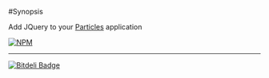 
#Synopsis

Add JQuery to your [Particles](https://github.com/particles) application

[![NPM](https://nodei.co/npm/particles-jquery.png?downloads=true)](https://nodei.co/npm/particles-jquery/)

-----

[![Bitdeli Badge](https://d2weczhvl823v0.cloudfront.net/particles/particles-express/trend.png)](https://bitdeli.com/free "Bitdeli Badge")


